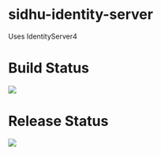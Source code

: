 # sidhu-identity-server

Uses IdentityServer4

# Build Status

[<img src="https://tejsidhu.visualstudio.com/_apis/public/build/definitions/129053fe-9356-4dc7-8317-d8c82db2eb2c/1/badge"/>](https://tejsidhu.visualstudio.com/PhoneBook/_build/index?definitionId=1)

# Release Status

<img src="https://rmprodweu1.vsrm.visualstudio.com/A8b8d2b90-b2c7-472f-b373-aa49ab256142/_apis/public/Release/badge/129053fe-9356-4dc7-8317-d8c82db2eb2c/1/1"/>
